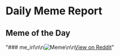 # Daily Meme Report

## Meme of the Day
"### me_irl\n\n![Meme](https://i.redd.it/z3tk7i91dtue1.png)\n\n[View on Reddit](https://redd.it/1jz0r4a)"
